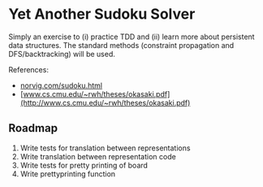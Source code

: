 
Yet Another Sudoku Solver
===================================================

Simply an exercise to (i) practice TDD and (ii) learn more
about persistent data structures. The standard methods (constraint
propagation and DFS/backtracking) will be used.

References:
* [norvig.com/sudoku.html](http://norvig.com/sudoku.html)
* [www.cs.cmu.edu/~rwh/theses/okasaki.pdf](http://www.cs.cmu.edu/~rwh/theses/okasaki.pdf)

Roadmap
---------------------------------------------------
1. Write tests for translation between representations
2. Write translation between representation code
3. Write tests for pretty printing of board
4. Write prettyprinting function

